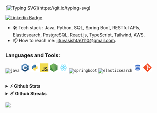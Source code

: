 [![Typing SVG](https://readme-typing-svg.demolab.com?font=Fira+Code&size=25&duration=3500&pause=750&color=87CEEB&center=true&vCenter=true&width=1000&height=100&lines=.+.+.+Hello+there!+👋+.+.+.;.+.+.+I'm+Jitendra+Vasishta+.+.+.;.+.+.+Welcome+to+my+Github+profile!+😁+.+.+.)](https://git.io/typing-svg)

<!--
## Hey 👋, I'm [Jitendra Vasishta!](https://github.com/Jitu0110/)
-->

[![Linkedin Badge](https://img.shields.io/badge/-LinkedIn-0e76a8?style=flat-square&logo=Linkedin&logoColor=white)](https://www.linkedin.com/in/jitendravasishta/)
 

<!--
<img align="right" height="250" width="375" alt="" src="Hi.gif" />
-->

- 🛠️ Tech stack : Java, Python, SQL, Spring Boot, RESTful APIs, Elasticsearch, PostgreSQL, React.js, TypeScript, Tailwind, AWS.
- 📫 How to reach me: jituvasishta0110@gmail.com.
<!-- 
- 📝 Checkout my [Resume](https://github.com/Jitu0110/Jitu0110/blob/main/resume.pdf).
-->


### Languages and Tools:

<code><img height="27" src="https://upload.wikimedia.org/wikipedia/en/thumb/3/30/Java_programming_language_logo.svg/1920px-Java_programming_language_logo.svg.png" alt="java"></code>
<code><img height="27" src="https://raw.githubusercontent.com/github/explore/80688e429a7d4ef2fca1e82350fe8e3517d3494d/topics/cpp/cpp.png" alt="cpp"></code>
<code><img height="27" src="https://raw.githubusercontent.com/github/explore/80688e429a7d4ef2fca1e82350fe8e3517d3494d/topics/python/python.png" alt="python"></code>
<code><img height="27" src="https://raw.githubusercontent.com/github/explore/80688e429a7d4ef2fca1e82350fe8e3517d3494d/topics/javascript/javascript.png" alt="javascript"></code>
<code><img height="27" src="https://raw.githubusercontent.com/github/explore/80688e429a7d4ef2fca1e82350fe8e3517d3494d/topics/nodejs/nodejs.png" alt="nodejs"></code>
<code><img height="27" src="https://raw.githubusercontent.com/github/explore/80688e429a7d4ef2fca1e82350fe8e3517d3494d/topics/react/react.png" alt="react"></code>
<code><img height="27" src="https://www.vectorlogo.zone/logos/springio/springio-icon.svg" alt="springboot"></code>
<code><img height="27" src="https://www.vectorlogo.zone/logos/elastic/elastic-icon.svg" alt="elasticsearch"></code>
<code><img height="27" src="https://raw.githubusercontent.com/github/explore/80688e429a7d4ef2fca1e82350fe8e3517d3494d/topics/sql/sql.png" alt="sql"></code>
<code><img height="27" src="https://raw.githubusercontent.com/devicons/devicon/master/icons/git/git-original.svg" alt="git"></code>

<!--
<code><img height="25" src="https://raw.githubusercontent.com/github/explore/80688e429a7d4ef2fca1e82350fe8e3517d3494d/topics/sass/sass.png" alt="sass"></code>
-->

<br />

<details>	
  <summary><b>⚡ Github Stats</b></summary>

  <br />
  <img height="180em" src="https://github-readme-stats.vercel.app/api?username=Jitu0110&show_icons=true&hide_border=true&&count_private=true&include_all_commits=true" />
  <img height="180em" src="https://github-readme-stats.vercel.app/api/top-langs/?username=Jitu0110&exclude_repo=KNN-Image-Classification&show_icons=true&hide_border=true&layout=compact&langs_count=8"/>
</details>

<details>	
  <summary><b>☄️ Github Streaks</b></summary>

  <br />
  <img height="180em" src="https://github-readme-streak-stats.herokuapp.com/?user=Jitu0110&hide_border=true" />
</details>

 ![](https://komarev.com/ghpvc/?username=jitu0110&style=flat-square)


#
